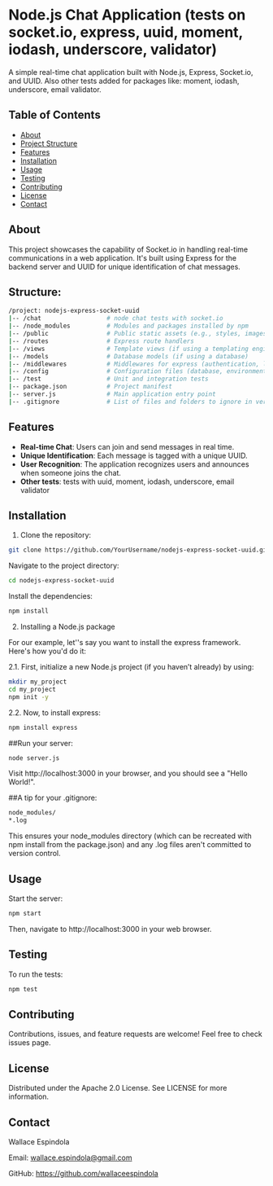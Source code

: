 # Node.js Chat Application (tests on socket.io, express, uuid, moment, iodash, underscore, validator)

A simple real-time chat application built with Node.js, Express, Socket.io, and UUID. Also other tests added for
packages like: moment, iodash, underscore, email validator.

## Table of Contents

- [About](#about)
- [Project Structure](#structure)
- [Features](#features)
- [Installation](#installation)
- [Usage](#usage)
- [Testing](#testing)
- [Contributing](#contributing)
- [License](#license)
- [Contact](#contact)

## About

This project showcases the capability of Socket.io in handling real-time communications in a web application.
It's built using Express for the backend server and UUID for unique identification of chat messages.

## Structure:

```bash
/project: nodejs-express-socket-uuid
|-- /chat                  # node chat tests with socket.io
|-- /node_modules          # Modules and packages installed by npm
|-- /public                # Public static assets (e.g., styles, images)
|-- /routes                # Express route handlers
|-- /views                 # Template views (if using a templating engine)
|-- /models                # Database models (if using a database)
|-- /middlewares           # Middlewares for express (authentication, logging, etc.)
|-- /config                # Configuration files (database, environment variables)
|-- /test                  # Unit and integration tests
|-- package.json           # Project manifest
|-- server.js              # Main application entry point
|-- .gitignore             # List of files and folders to ignore in version
```
    
## Features

- **Real-time Chat**: Users can join and send messages in real time.
- **Unique Identification**: Each message is tagged with a unique UUID.
- **User Recognition**: The application recognizes users and announces when someone joins the chat.
- **Other tests**: tests with uuid, moment, iodash, underscore, email validator

## Installation

1. Clone the repository:

```bash
git clone https://github.com/YourUsername/nodejs-express-socket-uuid.git
```

Navigate to the project directory:

```bash
cd nodejs-express-socket-uuid
```

Install the dependencies:

```bash
npm install
```

2. Installing a Node.js package

For our example, let''s say you want to install the express framework. Here's how you'd do it:

2.1. First, initialize a new Node.js project (if you haven’t already) by using:

```bash
mkdir my_project
cd my_project
npm init -y
```

2.2. Now, to install express:

```bash
npm install express
```

##Run your server:

```bash
node server.js
```

Visit http://localhost:3000 in your browser, and you should see a "Hello World!".

##A tip for your .gitignore:

```bash
node_modules/
*.log
```
This ensures your node_modules directory (which can be recreated with npm install from the package.json) and any .log files aren't committed to version control.


## Usage

Start the server:

```bash
npm start
```

Then, navigate to http://localhost:3000 in your web browser.


## Testing

To run the tests:

```bash
npm test
```

## Contributing
Contributions, issues, and feature requests are welcome! Feel free to check issues page.


## License
Distributed under the Apache 2.0 License. See LICENSE for more information.


## Contact

Wallace Espindola

Email: wallace.espindola@gmail.com

GitHub: https://github.com/wallaceespindola

